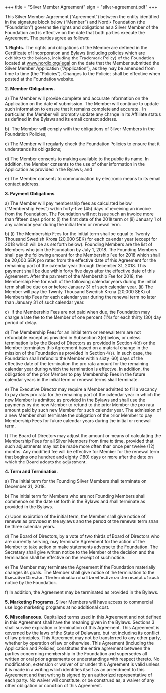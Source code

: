 +++
title = "Silver Member Agreement"
sign = "silver-agreement.pdf"
+++

This Silver Member Agreement (“Agreement”) between the entity identified in the signature block below (“Member”) and Nordix Foundation (the “Foundation”) governs the rights and obligations as a Silver Member of the Foundation and is effective on the date that both parties execute the Agreement. The parties agree as follows:

__1. Rights.__ The rights and obligations of the Member are defined in the Certificate of Incorporation and Bylaws (including policies which are exhibits to the bylaws, including the Trademark Policy) of the Foundation located at www.nordix.org/legal on the date that the Member submitted the Silver Member Application (“Application”), as they may be amended from time to time (the “Policies”). Changes to the Policies shall be effective when posted at the Foundation website.

__2. Member Obligations.__

a) The Member will provide complete and accurate information on the Application on the date of submission. The Member will continue to update such information to ensure that it remains complete and accurate.  In particular, the Member will promptly update any change in its Affiliate status as defined in the Bylaws and its email contact address.

b)  The Member will comply with the obligations of Silver Members in the Foundation Policies;

c) The Member will regularly check the Foundation Policies to ensure that it understands its obligations;

d) The Member consents to making available to the public its name. In addition, the Member consents to the use of other information in the Application as provided in the Bylaws; and

e) The Member consents to communication by electronic means to its email contact address.

__3. Payment Obligations.__

a) The Member will pay membership fees as calculated below (“Membership Fees”) within forty-five (45) days of receiving an invoice from the Foundation. The Foundation will not issue such an invoice more than fifteen days prior to (i) the first date of the 2018 term or (ii) January 1 of any calendar year during the initial term or renewal term.

b)	(i) 	The Membership Fees for the initial term shall be equal to Twenty Thousand Swedish Krona (20,000 SEK) for each calendar year (except for 2018 which will be as set forth below).  Founding Members are the list of Members who join the Foundation by July 1, 2018. The Founding Members shall pay the following amount for the Membership Fee for 2018 which shall be 20,000 SEK pro rated from the effective date of this Agreement for the remaining part of the calendar year through December 31, 2018. This payment shall be due within forty five days after the effective date of this Agreement. After the payment of the Membership Fee for 2018, the Membership Fee for each of the following calendar years during the initial term shall be due on or before January 31 of such calendar year. (ii) The Member will pay the  Twenty Thousand Swedish Krona (20,000 SEK) of Membership Fees for each calendar year during the renewal term no later than January 31 of such calendar year.

c)  If the  Membership Fees are not paid when due, the Foundation may charge a late fee to the Member of one percent (1%) for each thirty (30) day period of delay.

d) The Membership Fees for an initial term or renewal term are not refundable except as provided in Subsection 3(e) below, or unless termination is by the Board of Directors as provided in Section 4(d) or the Member terminates this Agreement based on a material change in the mission of the Foundation as provided in Section 4(e).  In such case, the Foundation shall refund to the Member within sixty (60) days of the effective date of the termination the pro rata amount for the remaining calendar year during which the termination is effective. In addition, the obligation of the prior Member to pay Membership Fees in the future calendar years in the initial term or renewal terms shall terminate.

e) The Executive Director may require a Member admitted to fill a vacancy to pay dues pro rata for the remaining part of the calendar year in which the new Member is admitted as provided in the Bylaws and shall use the payments by the new Member to refund to the prior Member the pro rata amount paid by such new Member for such calendar year.  The admission of a new Member shall terminate the obligation of the prior Member to pay Membership Fees for future calendar years during the initial or renewal term.

f)  The Board of Directors may adjust the amount or means of calculating the Membership Fees for all Silver Members from time to time, provided that such adjustments may not be made more often than once per twelve (12) months.  Any modified fee will be effective for Member for the renewal term that begins one hundred and eighty (180) days or more after the date on which the Board adopts the adjustment.

__4. Term and Termination.__

a) The initial term for the Founding Silver Members  shall terminate on December 31, 2018.

b) The initial term for Members who are not Founding Members shall commence on the date set forth in the Bylaws and shall terminate as provided in the Bylaws.

c) Upon expiration of the initial term, the Member shall give notice of renewal as provided in the Bylaws and the period of the renewal term shall be three calendar years.

d) The Board of Directors, by a vote of two thirds of Board of Directors who are currently serving, may terminate Agreement for the action of the Member to take action or make statements adverse to  the Foundation. The Secretary shall give written notice to the Member of the decision and the termination shall be effective on the receipt of such notice.

e) The Member may terminate the Agreement if the Foundation materially changes its goals. The Member shall give notice of the termination to the Executive Director. The termination shall be effective on the receipt of such notice by the Foundation.

f) In addition, the Agreement may be terminated as provided in the Bylaws.

__5. Marketing Programs.__ Silver Members will have access to commercial use logo marketing programs at no additional cost.

__6. Miscellaneous.__ Capitalized terms used in this Agreement and not defined in this Agreement shall have the meaning given in the Bylaws. Sections 3 shall survive expiration or termination of this Agreement. This Agreement is governed by the laws of the State of Delaware, but not including its conflict of law principles. This Agreement may not be transferred to any other party, whether by operation of law or otherwise. This Agreement (including the Application and Policies) constitutes the entire agreement between the parties concerning membership in the Foundation and supersedes all written or oral prior agreements or understandings with respect thereto. No modification, extension or waiver of or under this Agreement is valid unless it is made in a writing which identifies itself as an amendment to this Agreement and that writing is signed by an authorized representative of each party. No waiver will constitute, or be construed as, a waiver of any other obligation or condition of this Agreement.
